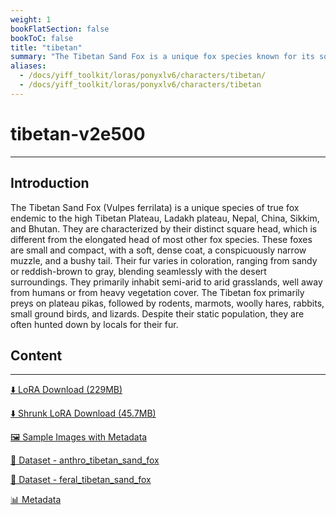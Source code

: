 ```yaml
---
weight: 1
bookFlatSection: false
bookToC: false
title: "tibetan"
summary: "The Tibetan Sand Fox is a unique fox species known for its square head and dense coat, inhabiting the high Tibetan Plateau with an unamused expression."
aliases:
  - /docs/yiff_toolkit/loras/ponyxlv6/characters/tibetan/
  - /docs/yiff_toolkit/loras/ponyxlv6/characters/tibetan
---
```


<!--markdownlint-disable MD025 MD033 -->

# tibetan-v2e500

---

## Introduction

The Tibetan Sand Fox (Vulpes ferrilata) is a unique species of true fox endemic to the high Tibetan Plateau, Ladakh plateau, Nepal, China, Sikkim, and Bhutan. They are characterized by their distinct square head, which is different from the elongated head of most other fox species. These foxes are small and compact, with a soft, dense coat, a conspicuously narrow muzzle, and a bushy tail. Their fur varies in coloration, ranging from sandy or reddish-brown to gray, blending seamlessly with the desert surroundings. They primarily inhabit semi-arid to arid grasslands, well away from humans or from heavy vegetation cover. The Tibetan fox primarily preys on plateau pikas, followed by rodents, marmots, woolly hares, rabbits, small ground birds, and lizards. Despite their static population, they are often hunted down by locals for their fur.

## Content

---

[⬇️ LoRA Download (229MB)](https://huggingface.co/k4d3/yiff_toolkit/resolve/main/ponyxl_loras/tibetan-v2e500.safetensors?download=true)

[⬇️ Shrunk LoRA Download (45.7MB)](https://huggingface.co/k4d3/yiff_toolkit/resolve/main/ponyxl_loras_shrunk_2/tibetan-v2e500_frockpt1_th-3.55.safetensors?download=true)

[🖼️ Sample Images with Metadata](https://huggingface.co/k4d3/yiff_toolkit/tree/main/static/{})

[📐 Dataset - anthro_tibetan_sand_fox](https://huggingface.co/datasets/k4d3/furry/tree/main/anthro_tibetan_sand_fox)

[📐 Dataset - feral_tibetan_sand_fox](https://huggingface.co/datasets/k4d3/furry/tree/main/feral_tibetan_sand_fox)

[📊 Metadata](https://huggingface.co/k4d3/yiff_toolkit/raw/main/ponyxl_loras/tibetan-v2e500.json)
